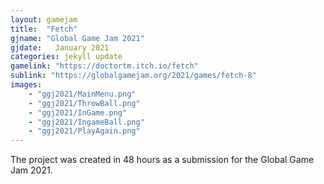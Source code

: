 ```yaml
---
layout: gamejam
title:  "Fetch"
gjname: "Global Game Jam 2021"
gjdate:   January 2021
categories: jekyll update
gamelink: "https://doctortm.itch.io/fetch"
sublink: "https://globalgamejam.org/2021/games/fetch-8"
images:
    - "ggj2021/MainMenu.png"
    - "ggj2021/ThrowBall.png"
    - "ggj2021/InGame.png"
    - "ggj2021/IngameBall.png"
    - "ggj2021/PlayAgain.png"
---
```

The project was created in 48 hours as a submission for the Global Game Jam 2021.